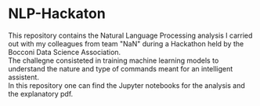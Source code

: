 # NLP-Hackaton

This repository contains the Natural Language Processing analysis I carried out with my colleagues from team "NaN" during a Hackathon held by the Bocconi Data Science Association. \
The challegne consisteted in training machine learning models to understand the nature and type of commands meant for an intelligent assistent.\
In this repository one can find the Jupyter notebooks for the analysis and the explanatory pdf.
